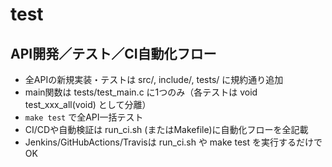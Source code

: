 # test
## API開発／テスト／CI自動化フロー

- 全APIの新規実装・テストは src/, include/, tests/ に規約通り追加
- main関数は tests/test_main.c に1つのみ（各テストは void test_xxx_all(void) として分離）
- `make test` で全API一括テスト
- CI/CDや自動検証は run_ci.sh (またはMakefile)に自動化フローを全記載
- Jenkins/GitHubActions/Travisは run_ci.sh や make test を実行するだけでOK